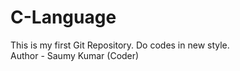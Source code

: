 # C-Language
This is my first Git Repository. Do codes in new style.
<br>
Author - Saumy Kumar (Coder)

